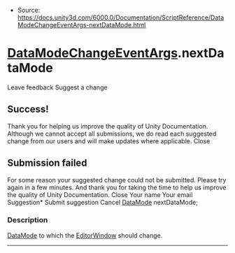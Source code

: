 * Source: https://docs.unity3d.com/6000.0/Documentation/ScriptReference/DataModeChangeEventArgs-nextDataMode.html

#  [DataModeChangeEventArgs](https://docs.unity3d.com/6000.0/Documentation/ScriptReference/DataModeChangeEventArgs.html).nextDataMode
Leave feedback
Suggest a change
## Success!
Thank you for helping us improve the quality of Unity Documentation. Although we cannot accept all submissions, we do read each suggested change from our users and will make updates where applicable.
Close
## Submission failed
For some reason your suggested change could not be submitted. Please <a>try again</a> in a few minutes. And thank you for taking the time to help us improve the quality of Unity Documentation.
Close
Your name Your email Suggestion* Submit suggestion
Cancel
[DataMode](https://docs.unity3d.com/6000.0/Documentation/ScriptReference/DataMode.html) nextDataMode; 
### Description
[DataMode](https://docs.unity3d.com/6000.0/Documentation/ScriptReference/DataMode.html) to which the [EditorWindow](https://docs.unity3d.com/6000.0/Documentation/ScriptReference/EditorWindow.html) should change.
* * *
